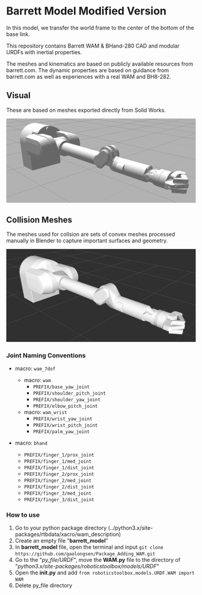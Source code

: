 Barrett Model Modified Version
=============

In this model, we transfer the world frame to the center of the bottom of the base link. 

This repository contains Barrett WAM & BHand-280 CAD and modular URDFs with inertial properties.

The meshes and kinematics are based on publicly available resources from barrett.com. The dynamic properties are based on guidance from barrett.com as well as experiences with a real WAM and BH8-282.

## Visual

These are based on meshes exported directly from Solid Works.

![](doc/wam_visual.png)

## Collision Meshes

The meshes used for collsion are sets of convex meshes processed manually in Blender to capture important surfaces and geometry.

![](doc/wam_collision.png)


### Joint Naming Conventions

* macro: `wam_7dof`
    * macro: `wam`
        * `PREFIX/base_yaw_joint`
        * `PREFIX/shoulder_pitch_joint`
        * `PREFIX/shoulder_yaw_joint`
        * `PREFIX/elbow_pitch_joint`
    * macro: `wam_wrist`
        * `PREFIX/wrist_yaw_joint`
        * `PREFIX/wrist_pitch_joint`
        * `PREFIX/palm_yaw_joint`

* macro: `bhand`
  * `PREFIX/finger_1/prox_joint`
  * `PREFIX/finger_1/med_joint`
  * `PREFIX/finger_1/dist_joint`
  * `PREFIX/finger_2/prox_joint`
  * `PREFIX/finger_2/med_joint`
  * `PREFIX/finger_2/dist_joint`
  * `PREFIX/finger_3/med_joint`
  * `PREFIX/finger_3/dist_joint`

### How to use

1. Go to your python package directory (../python3.x/site-packages/rtbdata/xacro/wam_description)
2. Create an empty file "**barrett_model**"
3. In **barrett_model** file, open the terminal and input `git clone https://github.com/gaolongsen/Package_Adding_WAM.git`
4. Go to the "*py_file/URDF*", move the **WAM.py** file to the directory of "*python3.x/site-packages/roboticstoolbox/models/URDF*"
5. Open the __init.py__ and add `from roboticstoolbox.models.URDF.WAM import WAM`
6. Delete py_file directory

